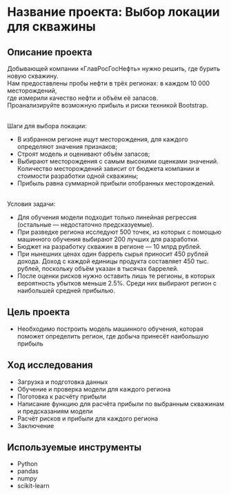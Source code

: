 # Название проекта: Выбор локации для скважины
## Описание проекта
Добывающей компании «ГлавРосГосНефть» нужно решить, где бурить новую скважину.
<br>Нам предоставлены пробы нефти в трёх регионах: в каждом 10 000 месторождений, 
<br>где измерили качество нефти и объём её запасов. 
<br>Проанализируйте возможную прибыль и риски техникой Bootstrap.

<br>Шаги для выбора локации:

- В избранном регионе ищут месторождения, для каждого определяют значения признаков;
- Строят модель и оценивают объём запасов;
- Выбирают месторождения с самым высокими оценками значений. Количество месторождений зависит от бюджета компании и стоимости разработки одной скважины;
- Прибыль равна суммарной прибыли отобранных месторождений.

<br>Условия задачи:

- Для обучения модели подходит только линейная регрессия (остальные — недостаточно предсказуемые).
- При разведке региона исследуют 500 точек, из которых с помощью машинного обучения выбирают 200 лучших для разработки.
- Бюджет на разработку скважин в регионе — 10 млрд рублей.
- При нынешних ценах один баррель сырья приносит 450 рублей дохода. Доход с каждой единицы продукта составляет 450 тыс. рублей, поскольку объём указан в тысячах баррелей.
- После оценки рисков нужно оставить лишь те регионы, в которых вероятность убытков меньше 2.5%. Среди них выбирают регион с наибольшей средней прибылью.
## Цель проекта
- Необходимо построить модель машинного обучения, которая поможет определить регион, где добыча принесёт наибольшую прибыль
## Ход исследования
- Загрузка и подготовка данных
- Обучение и проверка модели для каждого региона
- Поготовка к расчёту прибыли
- Написание функцию для расчёта прибыли по выбранным скважинам и предсказаниям модели
- Расчёт рисков и прибыли для каждого региона
- Заключение
## Используемые инструменты
- Python
- pandas
- numpy
- scikit-learn